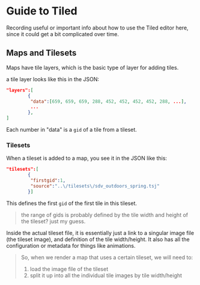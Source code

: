 # Guide to Tiled

Recording useful or important info about how to use the Tiled editor here, since it could get a bit complicated over time.

## Maps and Tilesets

Maps have tile layers, which is the basic type of layer for adding tiles.

a tile layer looks like this in the JSON:

```json
"layers":[
        {
         "data":[659, 659, 659, 288, 452, 452, 452, 452, 288, ...],
         ...
        },
]
```

Each number in "data" is a `gid` of a tile from a tileset.

### Tilesets

When a tileset is added to a map, you see it in the JSON like this:

```json
"tilesets":[
        {
         "firstgid":1,
         "source":"..\/tilesets\/sdv_outdoors_spring.tsj"
        }]
```

This defines the first `gid` of the first tile in this tileset.

> the range of gids is probably defined by the tile width and height of the tileset? just my guess.

Inside the actual tileset file, it is essentially just a link to a singular image file (the tileset image), and definition of the tile width/height. It also has all the configuration or metadata for things like animations.

> So, when we render a map that uses a certain tileset, we will need to:
>
> 1. load the image file of the tileset
> 2. split it up into all the individual tile images by tile width/height
